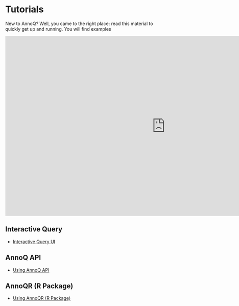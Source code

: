 ---
---

# Tutorials

New to AnnoQ? Well, you came to the right place: read this material to quickly get up and running. You will find examples 

  <iframe width="1000" height="563" src="https://www.youtube.com/embed/plaU42-x4jE" title="YouTube video player"
        frameborder="0" allow="accelerometer; autoplay; clipboard-write; encrypted-media; gyroscope; picture-in-picture"
        allowfullscreen></iframe>

## Interactive Query

- [Interactive Query UI]({{site.baseurl}}/docs/tutorials/ui-query)

## AnnoQ API

- [Using AnnoQ API]({{site.baseurl}}/docs/tutorials/api)

## AnnoQR (R Package)

- [Using AnnoQR (R Package)]({{site.baseurl}}/docs/tutorials/r-package)
